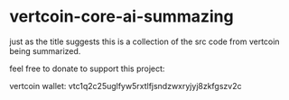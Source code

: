 # vertcoin-core-ai-summazing
just as the title suggests this is a collection of the src code from vertcoin being summarized. 

feel free to donate to support this project:

vertcoin wallet: vtc1q2c25uglfyw5rxtlfjsndzwxryjyj8zkfgszv2c
